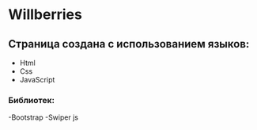 # Willberries
## Страница создана с использованием языков:
- Html
- Css
- JavaScript
### Библиотек:
-Bootstrap
-Swiper js
